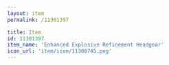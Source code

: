 ```yaml
---
layout: item
permalink: /11301397

title: Item
id: 11301397
item_name: 'Enhanced Explosive Refinement Headgear'
icon_url: 'item/icon/11300745.png'
---
```

